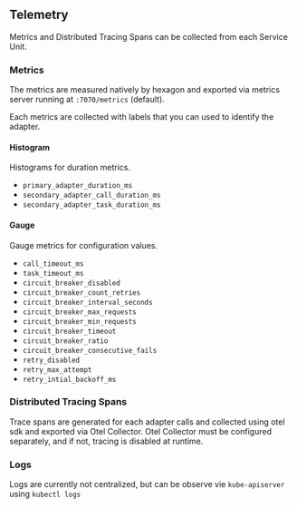 ## Telemetry
Metrics and Distributed Tracing Spans can be collected from each Service Unit.

### Metrics
The metrics are measured natively by hexagon and exported via metrics server running at `:7070/metrics` (default).

Each metrics are collected with labels that you can used to identify the adapter.
#### Histogram
Histograms for duration metrics.
- `primary_adapter_duration_ms`
- `secondary_adapter_call_duration_ms`
- `secondary_adapter_task_duration_ms`
#### Gauge
Gauge metrics for configuration values.
- `call_timeout_ms`
- `task_timeout_ms`
- `circuit_breaker_disabled`
- `circuit_breaker_count_retries`
- `circuit_breaker_interval_seconds`
- `circuit_breaker_max_requests`
- `circuit_breaker_min_requests`
- `circuit_breaker_timeout`
- `circuit_breaker_ratio`
- `circuit_breaker_consecutive_fails`
- `retry_disabled`
- `retry_max_attempt`
- `retry_intial_backoff_ms`

### Distributed Tracing Spans
Trace spans are generated for each adapter calls and collected using otel sdk and exported via Otel Collector.
Otel Collector must be configured separately, and if not, tracing is disabled at runtime.

### Logs
Logs are currently not centralized, but can be observe vie `kube-apiserver` using `kubectl logs`
